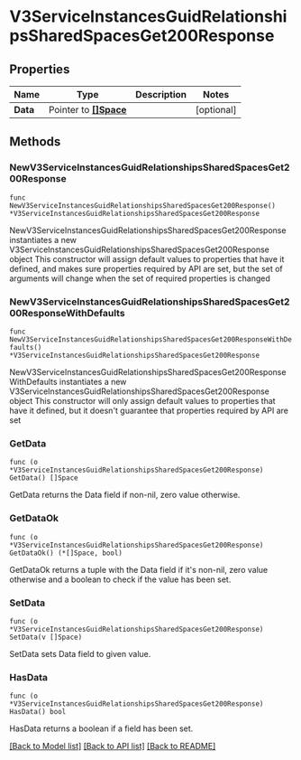 # V3ServiceInstancesGuidRelationshipsSharedSpacesGet200Response

## Properties

Name | Type | Description | Notes
------------ | ------------- | ------------- | -------------
**Data** | Pointer to [**[]Space**](Space.md) |  | [optional] 

## Methods

### NewV3ServiceInstancesGuidRelationshipsSharedSpacesGet200Response

`func NewV3ServiceInstancesGuidRelationshipsSharedSpacesGet200Response() *V3ServiceInstancesGuidRelationshipsSharedSpacesGet200Response`

NewV3ServiceInstancesGuidRelationshipsSharedSpacesGet200Response instantiates a new V3ServiceInstancesGuidRelationshipsSharedSpacesGet200Response object
This constructor will assign default values to properties that have it defined,
and makes sure properties required by API are set, but the set of arguments
will change when the set of required properties is changed

### NewV3ServiceInstancesGuidRelationshipsSharedSpacesGet200ResponseWithDefaults

`func NewV3ServiceInstancesGuidRelationshipsSharedSpacesGet200ResponseWithDefaults() *V3ServiceInstancesGuidRelationshipsSharedSpacesGet200Response`

NewV3ServiceInstancesGuidRelationshipsSharedSpacesGet200ResponseWithDefaults instantiates a new V3ServiceInstancesGuidRelationshipsSharedSpacesGet200Response object
This constructor will only assign default values to properties that have it defined,
but it doesn't guarantee that properties required by API are set

### GetData

`func (o *V3ServiceInstancesGuidRelationshipsSharedSpacesGet200Response) GetData() []Space`

GetData returns the Data field if non-nil, zero value otherwise.

### GetDataOk

`func (o *V3ServiceInstancesGuidRelationshipsSharedSpacesGet200Response) GetDataOk() (*[]Space, bool)`

GetDataOk returns a tuple with the Data field if it's non-nil, zero value otherwise
and a boolean to check if the value has been set.

### SetData

`func (o *V3ServiceInstancesGuidRelationshipsSharedSpacesGet200Response) SetData(v []Space)`

SetData sets Data field to given value.

### HasData

`func (o *V3ServiceInstancesGuidRelationshipsSharedSpacesGet200Response) HasData() bool`

HasData returns a boolean if a field has been set.


[[Back to Model list]](../README.md#documentation-for-models) [[Back to API list]](../README.md#documentation-for-api-endpoints) [[Back to README]](../README.md)


